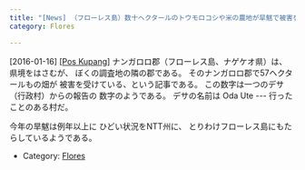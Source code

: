 ```yaml
---
title: "[News] （フローレス島）数十ヘクタールのトウモロコシや米の農地が旱魃で被害をうける "
category: Flores

---
```


[2016-01-16] [[Pos Kupang]](http://bit.ly/1STn1AN)  ナンガロロ郡（フローレス島、ナゲケオ県）は、
県境をはさむが、
ぼくの調査地の隣の郡である。
そのナンガロロ郡で57ヘクタールもの畑が
被害を受けている、という記事である。
この数字は一つのデサ（行政村）からの報告の
数字のようである。
デサの名前は Oda Ute ---
行ったことのある村だ。

 今年の旱魃は例年以上に
ひどい状況をNTT州に、
とりわけフローレス島にもたらしているようである。

- Category: [Flores](/categories.html#Flores)

